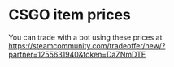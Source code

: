 # CSGO item prices

You can trade with a bot using these prices at https://steamcommunity.com/tradeoffer/new/?partner=1255631940&token=DaZNmDTE
